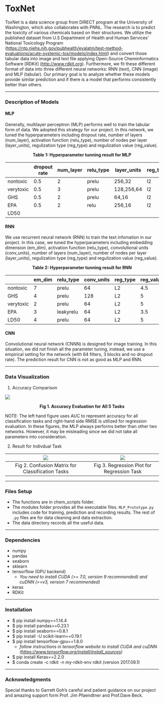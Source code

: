 # ToxNet

ToxNet is a data science group from DIRECT program at the University of Washington, which also collaborates with PNNL. The research is to predict the toxicity of various chemicals based on their structures. We utilize the published dataset from U.S Department of Health and Human Services' National Toxicology Program (https://ntp.niehs.nih.gov/pubhealth/evalatm/test-method-evaluations/acute-systemic-tox/models/index.html) and convert those tabular data into image and text file applying Open-Source Cheminformatics Software [RDKit] (http://www.rdkit.org). Furthermore, we fit these different format of data into three different neural networks: RNN (text), CNN (image) and MLP (tabular). Our primary goal is to analyze whether these models provide similar prediction and if there is a model that performs consistently better than others.

---

### Description of Models

#### MLP

Generally, multilayer perceptron (MLP) performs well to train the tabular form of data. We adopted this strategy for our project. In this network, we tuned the hyperparameters including dropout rate, number of layers (num_layer), activation function (relu_type), number of nodes per layer (layer_units), regulization type (reg_type) and regulization value (reg_value).

<p align="center">
  <b>Table 1: Hyperparameter tunning result for MLP</b><br>
</p>

|               | dropout rate | num_layer | relu_type | layer_units | reg_type | reg_value |
| ------------- | ------------ | --------- | ----------| ----------- | -------- | --------- |
|    nontoxic   | 0.5 | 2 | prelu | 256,32 | l2 | 2.5 |
|    verytoxic  | 0.5 | 3 | prelu | 128,256,64 | l2 | 2.5 |
|    GHS        | 0.5 | 2 | prelu | 64,16 | l2 | 2.5|
|    EPA        | 0.5 | 2 | relu | 256,16 | l2 | 2|
|    LD50       |

#### RNN

We use recurrent neural network (RNN) to train the text infomation in our project. In this case, we tuned the hyperparameters including embedding dimension (em_dim), activation function (relu_type), convolutional units (conv_units), number of layers (num_layer), number of nodes per layer (layer_units), regulization type (reg_type) and regulization value (reg_value).

<p align="center">
  <b>Table 2: Hyperparameter tunning result for RNN</b><br>
</p>

|               |    em_dim    |     relu_type   | conv_units | reg_type | reg_value | num_layer | layer_units |
| ------------- | ------------ | ----------------| ---------- | -------- | --------- | --------- | ----------- |
|    nontoxic   | 7 | prelu | 64 | L2 | 4.5 | 2 | 64 |
|    GHS        | 4 | prelu | 128 | L2 | 5 | 2 | 64 |
|    verytoxic  | 2 | prelu | 64 | L2 | 5 | 2 | 64 |
|    EPA        | 3 | leakyrelu | 64 | L2 | 3.5 | 2 | 64 |
|    LD50       | 4 | prelu | 64 | L2 | 5 | 2 | 32|

#### CNN

Convolutional neural network (CNNN) is designed for image training. In this situation, we did not finish all the parameter tuning, instead, we use a empirical setting for the network (with 64 filters, 3 blocks and no dropout rate). The prediction result for CNN is not as good as MLP and RNN.

---

### Data Visualization

1. Accuracy Comparison

![](https://github.com/Luochenghuang/ToxNet/blob/master/Poster/result_comparison.png)

<p align="center">
  <b>Fig 1. Accuracy Evaluation for All 5 Tasks</b><br>
</p>

NOTE: The left hand figure uses AUC to represent accuracy for all classification tasks and right-hand side RMSE is utilized for regression evaluation. In these figures, the MLP always performs better than other two networks. However, it may be misleading since we did not take all parameters into consideration.


2. Result for Indivdual Task


![](https://github.com/Luochenghuang/ToxNet/blob/master/Poster/confusion_matrix.png) | ![](https://github.com/Luochenghuang/ToxNet/blob/master/Poster/log50_comparison.png)
:----------------------------------------:|:------------------------------------------:
Fig 2. Confusion Matrix for Classification Tasks | Fig 3. Regression Plot for Regression Task



---

### Files Setup
* The functions are in chem_scripts folder.
* The modules folder provides all the executable files. `MLP_Prototype.py` includes code for training, prediction and recording results. The rest of `.py` files are for data cleaning and data extraction.
* The data directory records all the useful data.

---

### Dependencies

* numpy
* pandas
* seaborn
* sklearn
* tensorflow (GPU backend)
    * _You need to install CUDA (>= 7.0, version 9 recommended) and cuDNN (>=v3, version 7 recommended)_
* keras
* RDKit

---

### Installation
* $ pip install numpy==1.14.4
* $ pip install pandas==0.23.1
* $ pip install seaborn==0.8.1
* $ pip install -U scikit-learn==0.19.1
* $ pip install tensorflow-gpu==1.8.0
    * _follow instructions in tensorflow website to install CUDA and cuDNN (https://www.tensorflow.org/install/install_sources)_
* $ pip install Keras==2.2.0
* $ conda create -c rdkit -n my-rdkit-env rdkit (version 2017.09.1)

---

### Acknowledgments

Special thanks to Garrett Goh’s careful and patient guidance on our project and amazing support form  Prof. Jim Pfaendtner and Prof.Dave Beck.
